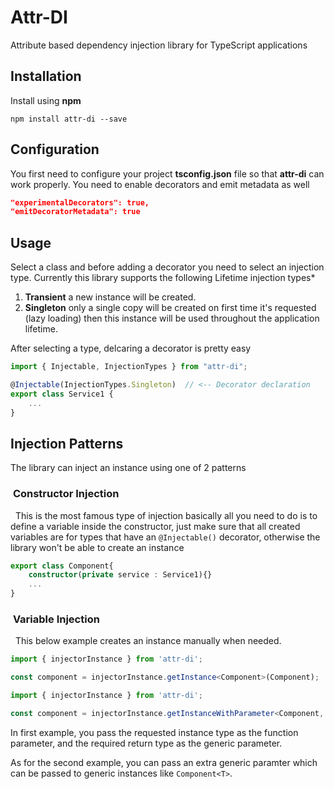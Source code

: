 # Attr-DI
Attribute based dependency injection library for TypeScript applications

## Installation

Install using **npm**

```
npm install attr-di --save
```

## Configuration
You first need to configure your project **tsconfig.json** file so that **attr-di** can work properly. You need to enable decorators and emit metadata as well

```json
"experimentalDecorators": true,
"emitDecoratorMetadata": true
```


## Usage
Select a class and before adding a decorator you need to select an injection type. Currently this library supports the following Lifetime injection types*

1. **Transient** a new instance will be created.
2. **Singleton** only a single copy will be created on first time it's requested (lazy loading) then this instance will be used throughout the application lifetime.

After selecting a type, delcaring a decorator is pretty easy

```typescript
import { Injectable, InjectionTypes } from "attr-di";

@Injectable(InjectionTypes.Singleton)  // <-- Decorator declaration
export class Service1 {
    ...
}
```


## Injection Patterns
The library can inject an instance using one of 2 patterns

### &nbsp;**Constructor Injection**
&nbsp; This is the most famous type of injection basically all you need to do is to define a variable inside the constructor, just make sure that all created variables are for types that have an `@Injectable()` decorator, otherwise the library won't be able to create an instance

```typescript
export class Component{
    constructor(private service : Service1){}
    ...
}
```


### &nbsp;**Variable Injection**
&nbsp; This below example creates an instance manually when needed.

```typescript
import { injectorInstance } from 'attr-di';

const component = injectorInstance.getInstance<Component>(Component);
```

```typescript
import { injectorInstance } from 'attr-di';

const component = injectorInstance.getInstanceWithParameter<Component, Model>(Component);
```

In first example, you pass the requested instance type as the function parameter, and the required return type as the generic parameter.

As for the second example, you can pass an extra generic paramter which can be passed to generic instances like ``Component<T>``.